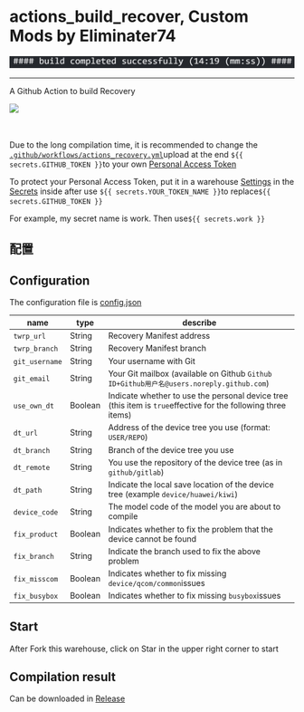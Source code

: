# actions\_build\_recover, Custom Mods by Eliminater74

![](demo.jpg)

---

A Github Action to build Recovery

![](../../workflows/rec-building/badge.svg)

  
 

Due to the long compilation time, it is recommended to change the [`.github/workflows/actions_recovery.yml`](https://github.com/Eliminater74/actions_build_recovery/blob/master/.github/workflows/actions_recovery.yml)upload at the end `${{ secrets.GITHUB_TOKEN }}`to your own [Personal Access Token](https://github.com/settings/tokens)

To protect your Personal Access Token, put it in a warehouse [Settings](https://github.com/Eliminater74/actions_build_recovery/settings) in the [Secrets](https://github.com/Eliminater74/actions_build_recovery/settings/secrets) inside after use `${{ secrets.YOUR_TOKEN_NAME }}`to replace`${{ secrets.GITHUB_TOKEN }}`

For example, my secret name is work. Then use`${{ secrets.work }}`

## 配置

## **Configuration**

The configuration file is [config.json](https://github.com/Eliminater74/actions_build_recovery/blob/master/config.json)

| **name** | **type** | **describe** |
| --- | --- | --- |
| `twrp_url` | String | Recovery Manifest address |
| `twrp_branch` | String | Recovery Manifest branch |
| `git_username` | String | Your username with Git |
| `git_email` | String | Your Git mailbox (available on Github `Github ID+Github用户名@users.noreply.github.com`) |
| `use_own_dt` | Boolean | Indicate whether to use the personal device tree (this item is `true`effective for the following three items) |
| `dt_url` | String | Address of the device tree you use (format: `USER/REPO`) |
| `dt_branch` | String | Branch of the device tree you use |
| `dt_remote` | String | You use the repository of the device tree (as in `github/gitlab`) |
| `dt_path` | String | Indicate the local save location of the device tree (example `device/huawei/kiwi`) |
| `device_code` | String | The model code of the model you are about to compile |
| `fix_product` | Boolean | Indicates whether to fix the problem that the device cannot be found |
| `fix_branch` | String | Indicate the branch used to fix the above problem |
| `fix_misscom` | Boolean | Indicates whether to fix missing `device/qcom/common`issues |
| `fix_busybox` | Boolean | Indicates whether to fix missing `busybox`issues |

## **Start**

After Fork this warehouse, click on Star in the upper right corner to start

## **Compilation result**

Can be downloaded in [Release](https://github.com/Eliminater74/actions_build_recovery/releases)
